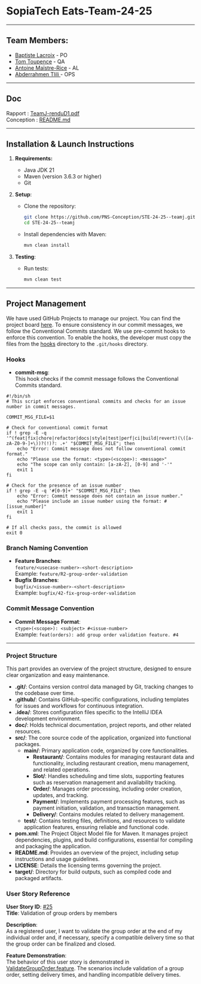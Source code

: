 # SopiaTech Eats-Team-24-25

---

## Team Members:

- [Baptiste Lacroix](https://github.com/BaptisteLacroix) - PO
- [Tom Toupence](https://github.com/tom-toupence) - QA
- [Antoine Maïstre-Rice](https://github.com/Antoine-MR) - AL
- [Abderrahmen Tlili ](https://github.com/AbdouTlili) - OPS

---

## Doc

Rapport : [TeamJ-renduD1.pdf](./doc/TeamJ-renduD1.pdf)<br>
Conception : [README.md](./doc/README.md)

---

## Installation & Launch Instructions

1. **Requirements:**
    - Java JDK 21
    - Maven (version 3.6.3 or higher)
    - Git

2. **Setup**:
    - Clone the repository:
      ```bash
      git clone https://github.com/PNS-Conception/STE-24-25--teamj.git
      cd STE-24-25--teamj
      ```
    - Install dependencies with Maven:
      ```bash
      mvn clean install
      ```

3. **Testing**:
    - Run tests:
      ```bash
      mvn clean test
      ```

---

## Project Management

We have used GitHub Projects to manage our project. You can find the project
board [here](https://github.com/orgs/PNS-Conception/projects/69).
To ensure consistency in our commit messages, we follow the Conventional Commits standard.
We use pre-commit hooks to enforce this convention.
To enable the hooks, the developer must copy the files from the [hooks](./hooks) directory to the `.git/hooks`
directory.

### Hooks

- **commit-msg**:  
  This hook checks if the commit message follows the Conventional Commits standard.

```shell
#!/bin/sh
# This script enforces conventional commits and checks for an issue number in commit messages.

COMMIT_MSG_FILE=$1

# Check for conventional commit format
if ! grep -E -q '^(feat|fix|chore|refactor|docs|style|test|perf|ci|build|revert)(\([a-zA-Z0-9-]+\))?(!)?: .+' "$COMMIT_MSG_FILE"; then
    echo "Error: Commit message does not follow conventional commit format."
    echo "Please use the format: <type>(<scope>): <message>"
    echo "The scope can only contain: [a-zA-Z], [0-9] and '-'"
    exit 1
fi

# Check for the presence of an issue number
if ! grep -E -q '#[0-9]+' "$COMMIT_MSG_FILE"; then
    echo "Error: Commit message does not contain an issue number."
    echo "Please include an issue number using the format: #[issue_number]"
    exit 1
fi

# If all checks pass, the commit is allowed
exit 0
```


### Branch Naming Convention

- **Feature Branches**:  
  `feature/<usecase-number>-<short-description>`  
  Example: `feature/R2-group-order-validation`
- **Bugfix Branches**:  
  `bugfix/<issue-number>-<short-description>`  
  Example: `bugfix/42-fix-group-order-validation`

### Commit Message Convention

- **Commit Message Format**:  
  `<type>(<scope>): <subject> #<issue-number>`  
  Example: `feat(orders): add group order validation feature. #4`

---

### Project Structure
This part provides an overview of the project structure, designed to ensure clear organization and easy maintenance.


- **.git/**: Contains version control data managed by Git, tracking changes to the codebase over time.
- **.github/**: Contains GitHub-specific configurations, including templates for issues and workflows for continuous integration.
- **.idea/**: Stores configuration files specific to the IntelliJ IDEA development environment.
- **doc/**: Holds technical documentation, project reports, and other related resources.
- **src/**: The core source code of the application, organized into functional packages.
  - **main/**: Primary application code, organized by core functionalities.
    - **Restaurant/**: Contains modules for managing restaurant data and functionality, including restaurant creation, menu management, and related operations.
    - **Slot/**: Handles scheduling and time slots, supporting features such as reservation management and availability tracking.
    - **Order/**: Manages order processing, including order creation, updates, and tracking.
    - **Payment/**: Implements payment processing features, such as payment initiation, validation, and transaction management.
    - **Delivery/**: Contains modules related to delivery management.
  - **test/**: Contains testing files, definitions, and resources to validate application features, ensuring reliable and functional code.
- **pom.xml**: The Project Object Model file for Maven. It manages project dependencies, plugins, and build configurations, essential for compiling and packaging the application.
- **README.md**: Provides an overview of the project, including setup instructions and usage guidelines.
- **LICENSE**: Details the licensing terms governing the project.
- **target/**: Directory for build outputs, such as compiled code and packaged artifacts.

### User Story Reference

**User Story ID**: [#25](https://github.com/PNS-Conception/STE-24-25--teamj/issues/25)  
**Title**: Validation of group orders by members

**Description**:  
As a registered user, I want to validate the group order at the end of my individual order and, if necessary, specify a
compatible delivery time so that the group order can be finalized and closed.

**Feature Demonstration**:  
The behavior of this user story is demonstrated
in [ValidateGroupOrder.feature](./src/test/resources/features/orders/ValidateGroupOrder.feature). The scenarios include
validation of a group order, setting delivery times, and handling incompatible delivery times.


<!-- ## Ce que fait votre projet


### Principales User stories
Vous mettez en évidence les principales user stories de votre projet.
Chaque user story doit être décrite par 
   - son identifiant en tant que issue github (#), 
   - sa forme classique (As a… I want to… In order to…) (pour faciliter la lecture)
   - Le nom du fichier feature Cucumber et le nom des scénarios qui servent de tests d’acceptation pour la story.
   Les contenus détaillés sont dans l'issue elle-même. -->
   

   
